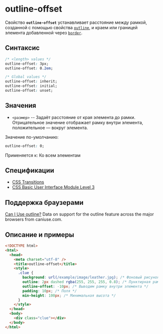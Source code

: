 # outline-offset

Свойство **`outline-offset`** устанавливает расстояние между рамкой, созданной с помощью свойства [`outline`](outline.md), и краем или границей элемента добавленной через [`border`](border.md).

## Синтаксис

```css
/* <length> values */
outline-offset: 3px;
outline-offset: 0.2em;

/* Global values */
outline-offset: inherit;
outline-offset: initial;
outline-offset: unset;
```

## Значения

- `<размер>` -- Задаёт расстояние от края элемента до рамки. Отрицательное значение отображает рамку внутри элемента, положительное — вокруг элемента.

Значение по-умолчанию:

```css
outline-offset: 0;
```

Применяется к: Ко всем элементам

## Спецификации

- [CSS Transitions](https://drafts.csswg.org/css-transitions/#animatable-css)
- [CSS Basic User Interface Module Level 3](https://drafts.csswg.org/css-ui-3/#outline-offset)

## Поддержка браузерами

<p class="ciu_embed" data-feature="outline" data-periods="future_1,current,past_1,past_2">
  <a href="http://caniuse.com/#feat=outline">Can I Use outline?</a> Data on support for the outline feature across the major browsers from caniuse.com.
</p>

## Описание и примеры

```html
<!DOCTYPE html>
<html>
  <head>
    <meta charset="utf-8" />
    <title>outline-offset</title>
    <style>
      .clue {
        background: url(/example/image/leather.jpg); /* Фоновый рисунок */
        outline: 2px dashed rgba(255, 255, 255, 0.8); /* Пунктирная рамка */
        outline-offset: -10px; /* Выводим рамку внутри элемента */
        padding: 10px; /* Поля */
        min-height: 100px; /* Минимальная высота */
      }
    </style>
  </head>
  <body>
    <div class="clue"></div>
  </body>
</html>
```
